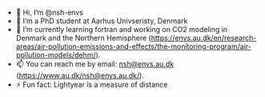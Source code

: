 - 👋 Hi, I’m @nsh-envs
- 👀 I’m a PhD student at Aarhus Univseristy, Denmark
- 🌱 I’m currently learning fortran and working on CO2 modeling in Denmark and the Northern Hemisphere (https://envs.au.dk/en/research-areas/air-pollution-emissions-and-effects/the-monitoring-program/air-pollution-models/dehm/). 
- 📫 You can reach me by email: nsh@envs.au.dk (https://www.au.dk/nsh@envs.au.dk/).
- ⚡ Fun fact: Lightyear is a measure of distance

<!---
nsh-envs/nsh-envs is a ✨ special ✨ repository because its `README.md` (this file) appears on your GitHub profile.
You can click the Preview link to take a look at your changes.
--->
